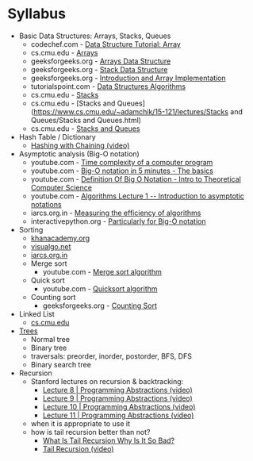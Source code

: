 # Syllabus

- Basic Data Structures: Arrays, Stacks, Queues
  - codechef.com - [Data Structure Tutorial: Array](https://discuss.codechef.com/questions/87915/data-structure-tutorial-array)
  - cs.cmu.edu - [Arrays](https://www.cs.cmu.edu/~rjsimmon/15122-f14/lec/04-arrays.pdf)
  - geeksforgeeks.org - [Arrays Data Structure](http://www.geeksforgeeks.org/array-data-structure/)
  - geeksforgeeks.org - [Stack Data Structure](http://www.geeksforgeeks.org/stack-data-structure/)
  - geeksforgeeks.org - [Introduction and Array Implementation](http://www.geeksforgeeks.org/queue-set-1introduction-and-array-implementation/)
  - tutorialspoint.com - [Data Structures Algorithms](https://www.tutorialspoint.com/data_structures_algorithms/stack_algorithm.htm)
  - cs.cmu.edu - [Stacks](https://www.cs.cmu.edu/~wlovas/15122-r11/lectures/10-stacks.pdf)
  - cs.cmu.edu - [Stacks and Queues](https://www.cs.cmu.edu/~adamchik/15-121/lectures/Stacks and Queues/Stacks and Queues.html)
  - cs.cmu.edu - [Stacks and Queues](https://www.cs.cmu.edu/~rjsimmon/15122-s13/09-queuestack.pdf)
- Hash Table / Dictionary
  - [Hashing with Chaining (video)](https://www.youtube.com/watch?v=0M_kIqhwbFo&list=PLUl4u3cNGP61Oq3tWYp6V_F-5jb5L2iHb&index=8)
- Asymptotic analysis (Big-O notation)
  - youtube.com - [Time complexity of a computer program](https://www.youtube.com/watch?v=V42FBiohc6c&list=PL2_aWCzGMAwI9HK8YPVBjElbLbI3ufctn)
  - youtube.com - [Big-O notation in 5 minutes - The basics](https://www.youtube.com/watch?v=__vX2sjlpXU)
  - youtube.com - [Definition Of Big O Notation - Intro to Theoretical Computer Science](https://www.youtube.com/watch?v=i1F_Uu0bYCc)
  - youtube.com - [Algorithms Lecture 1 -- Introduction to asymptotic notations](https://www.youtube.com/watch?v=aGjL7YXI31Q)
  - iarcs.org.in - [Measuring the efficiency of algorithms](https://www.iarcs.org.in/inoi/online-study-material/topics/efficiency.php)
  - interactivepython.org - [Particularly for Big-O notation](http://interactivepython.org/courselib/static/pythonds/AlgorithmAnalysis/toctree.html)
- Sorting
  - [khanacademy.org](https://www.khanacademy.org/computing/computer-science/algorithms/sorting-algorithms/a/sorting)
  - [visualgo.net](https://visualgo.net/en/sorting?slide=1)
  - [iarcs.org.in](https://www.iarcs.org.in/inoi/online-study-material/topics/sorting.php)
  - Merge sort
    - youtube.com - [Merge sort algorithm](https://www.youtube.com/watch?v=TzeBrDU-JaY)
  - Quick sort
    - youtube.com - [Quicksort algorithm](https://www.youtube.com/watch?v=COk73cpQbFQ)
  - Counting sort
    - geeksforgeeks.org - [Counting Sort](http://www.geeksforgeeks.org/counting-sort/)
- Linked List
  - [cs.cmu.edu](http://www.cs.cmu.edu/~adamchik/15-121/lectures/Linked%20Lists/linked%20lists.html)
- [Trees](https://www.freecodecamp.org/news/all-you-need-to-know-about-tree-data-structures-bceacb85490c/)
  - Normal tree
  - Binary tree
  - traversals: preorder, inorder, postorder, BFS, DFS
  - Binary search tree
- Recursion
  - Stanford lectures on recursion & backtracking:
    - [Lecture 8 | Programming Abstractions (video)](https://www.youtube.com/watch?v=gl3emqCuueQ&list=PLFE6E58F856038C69&index=8)
    - [Lecture 9 | Programming Abstractions (video)](https://www.youtube.com/watch?v=uFJhEPrbycQ&list=PLFE6E58F856038C69&index=9)
    - [Lecture 10 | Programming Abstractions (video)](https://www.youtube.com/watch?v=NdF1QDTRkck&index=10&list=PLFE6E58F856038C69)
    - [Lecture 11 | Programming Abstractions (video)](https://www.youtube.com/watch?v=p-gpaIGRCQI&list=PLFE6E58F856038C69&index=11)
  - when it is appropriate to use it
  - how is tail recursion better than not?
    - [What Is Tail Recursion Why Is It So Bad?](https://www.quora.com/What-is-tail-recursion-Why-is-it-so-bad)
    - [Tail Recursion (video)](https://www.youtube.com/watch?v=L1jjXGfxozc)

